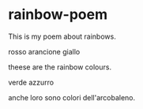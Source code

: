 # rainbow-poem
This is my poem about rainbows.




rosso
arancione 
giallo 


theese are the rainbow colours.


verde
azzurro 

anche loro sono colori dell'arcobaleno.
